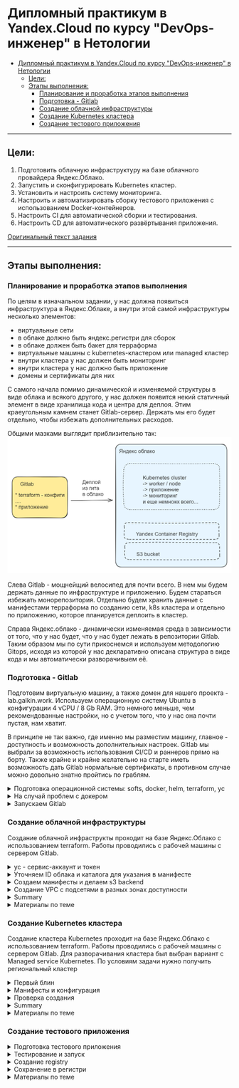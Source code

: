 # Дипломный практикум в Yandex.Cloud по курсу "DevOps-инженер" в Нетологии

- [Дипломный практикум в Yandex.Cloud по курсу "DevOps-инженер" в Нетологии](#дипломный-практикум-в-yandexcloud-по-курсу-devops-инженер-в-нетологии)
  - [Цели:](#цели)
  - [Этапы выполнения:](#этапы-выполнения)
    - [Планирование и проработка этапов выполнения](#планирование-и-проработка-этапов-выполнения)
    - [Подготовка - Gitlab](#подготовка---gitlab)
    - [Создание облачной инфраструктуры](#создание-облачной-инфраструктуры)
    - [Создание Kubernetes кластера](#создание-kubernetes-кластера)
    - [Создание тестового приложения](#создание-тестового-приложения)

---
## Цели:

1. Подготовить облачную инфраструктуру на базе облачного провайдера Яндекс.Облако.
2. Запустить и сконфигурировать Kubernetes кластер.
3. Установить и настроить систему мониторинга.
4. Настроить и автоматизировать сборку тестового приложения с использованием Docker-контейнеров.
5. Настроить CI для автоматической сборки и тестирования.
6. Настроить CD для автоматического развёртывания приложения.

[Оригинальный текст задания](readme.md)

---

## Этапы выполнения:

### Планирование и проработка этапов выполнения

По целям в изначальном задании, у нас должна появиться инфраструктура в Яндекс.Облаке, а внутри этой самой инфраструктуры несколько элементов:
* виртуальные сети
* в облаке должно быть яндекс.регистри для сборок
* в облаке должен быть бакет для терраформа 
* виртуальные машины с kubernetes-кластером или managed кластер
* внутри кластера у нас должен быть мониторинг
* внутри кластера у нас должно быть приложение
* домены и сертификаты для них

С самого начала помимо динамической и изменяемой структуры в виде облака и всякого другого, у нас должен появится некий статичный элемент в виде хранилища кода и центра для деплоя. Этим краеугольным камнем станет Gitlab-сервер. Держать мы его будет отдельно, чтобы избежать дополнительных расходов.

Общими мазками выглядит приблизительно так:
![общая схема](img/scheme.png)

Слева Gitlab - мощнейщий велосипед для почти всего. В нем мы будем держать данные по инфраструктуре и приложению. Будем стараться избежать монорепозитория. Отдельно будем хранить данные с манифестами терраформа по созданию сети, k8s кластера и отдельно по приложению, которое планируется деплоить в кластер.

Справа Яндекс.облако - динамически изменяемая среда в зависимости от того, что у нас будет, что у нас будет лежать в репозитории Gitlab. Таким образом мы по сути прикоснемся и используем методологию Gitops, исходя из которой у нас декларативно описана структура в виде кода и мы автоматически разворачивыем её.

### Подготовка - Gitlab

Подготовим виртуальную машину, а также домен для нашего проекта - lab.galkin.work. Используем операционную систему Ubuntu в конфигурации 4 vCPU / 8 Gb RAM. Это немного меньше, чем рекомендованные настройки, но с учетом того, что у нас она почти пустая, нам хватит.

В принципе не так важно, где именно мы разместим машину, главное - доступность и возможность дополнительных настроек. Gitlab мы выбрали за возможность использования CI/CD и раннеров прямо на борту. Также крайне и крайне желательно на старте иметь возможность дать Gitlab нормальные сертификаты, в противном случае можно довольно знатно пройтись по граблям. 

<details>
  <summary>Подготовка операционной системы: softs, docker, helm, terraform, yc</summary>

![сервер Gitlab](img/gitlab-srv.png)

  * **Сменим хостнейм**
  ```  hostnamectl set-hostname lab.galkin.work ```

  * **Немного украсим внешний вид**
  ``` cat /dev/null > .bash_profile; nano .bash_profile ```

  ``` 
  PS1="\[\033[1;36m\]\t \[\e[39m\][\[\e[31m\]\u\[\e[39m\]@\[\e[35m\]\h\[\e[39m\]:\[\e[1;34m\]\w\[\e[m\] \[\e[39m\]] \[\e[0;31m\]\$ \[\e[m\]\[\e[0;37m\]"
  export HISTTIMEFORMAT="%d/%m/%y %T "
 ```
  
  * **Обновим систему**
  ```  apt update && apt upgrade --yes --force-yes ```

  * **Установим софты**
   ``` apt install  mc curl wget htop vnstat monit ncdu nano git rsync host whois dnsutils sysstat iotop pwgen siege sshfs nmap p7zip-full screen nmap python3 python3-pip nmon expect pv etckeeper mtr auditd acct jq --yes  ```

  * **Установим docker**
   ``` sudo apt install apt-transport-https ca-certificates curl software-properties-common --yes && curl -fsSL https://download.docker.com/linux/ubuntu/gpg | sudo apt-key add - &&  sudo add-apt-repository "deb [arch=amd64] https://download.docker.com/linux/ubuntu focal stable" &&  sudo apt-cache policy docker-ce &&  sudo apt install docker-ce docker-ce-cli containerd.io docker-buildx-plugin docker-compose-plugin docker-compose --yes && sudo systemctl status docker &&  docker ps ```

  * **Установим helm**
  ```
  snap install helm --classic
  ```  

  * **Установим kubectl**
  ```
  snap install kubectl --classic
  ```  

  * **Установим terraform**
  ```
  wget https://hashicorp-releases.yandexcloud.net/terraform/1.8.3/terraform_1.8.3_linux_amd64.zip
  unzip terraform_*_linux_amd64.zip
  sudo mv terraform /usr/local/bin/
  ```

  * **Установим автоподстановки**
```
terraform -install-autocomplete
```

А также нам нужно добавить провайдер - Яндекс, скачать его с санкционного терраформа будет немного проблематично.
```
nano ~/.terraformrc
```
```
provider_installation {
  network_mirror {
    url = "https://terraform-mirror.yandexcloud.net/"
    include = ["registry.terraform.io/*/*"]
  }
  direct {
    exclude = ["registry.terraform.io/*/*"]
  }
}
```

  * **Установим yc**
  ```
  curl -sSL https://storage.yandexcloud.net/yandexcloud-yc/install.sh | bash

  source "/root/.bashrc"  
  ```

  * **Сгенерируем ключи**
  ```
  ssh-keygen -t rsa
  ssh-keygen -t ed25519
  ```  
</details>



<details>
  <summary>На случай проблем с докером</summary>

  ```
   nano /etc/docker/daemon.json  
  ```

  ```
  {
  "registry-mirrors": [      
          "https://dockerhub.timeweb.cloud",
          "https://huecker.io"
  ]
  }
  ```

  При наличии домена и VPS в зазеркалье можно нехитрым образом сделать свой миррор, что более предпочтительно

  * [_env](src/docker-mirror/_env) - переименовать в .env и указать свой домен (А запись нужно указать заранее, иначе сертификат сразу можно не получить!)
  * [config.yml](src/docker-mirror/config.yml) - конфигурационный файл для registry
  * [docker-compose.yml](src/docker-mirror/docker-compose.yml) - запускаем как обычно
  * [traefik.yml](src/docker-mirror/traefik.yml) - доп. конфиг для Traefik
  
</details>

<details>
  <summary>Запускаем Gitlab</summary>

* **Подготовим docker-compose для Gitlab**

docker-compose.yml

```
version: '3.7'

services:
  web:
    image: 'gitlab/gitlab-ce:16.9.8-ce.0'
    restart: always
    hostname: 'lab.galkin.work'
    environment:
      GITLAB_OMNIBUS_CONFIG: |
        external_url 'https://lab.galkin.work'
        gitlab_rails['gitlab_shell_ssh_port'] = 2224
    ports:
      - '80:80'
      - '443:443'
      - '2224:22'
    volumes:
      - './config:/etc/gitlab'
      - './logs:/var/log/gitlab'
      - './data:/var/opt/gitlab'
    shm_size: '256m'
  ```

```
docker-compose up -d
```

* **Зададим пароль пользователя**

```
docker exec -it gitlab /bin/bash
gitlab-rake "gitlab:password:reset"
```

Например такие:
```
root
ну-вы-поняли (по запросу)
```

* **После входа заведем сразу runner - тип shell**

```
# Download the binary for your system
sudo curl -L --output /usr/local/bin/gitlab-runner https://gitlab-runner-downloads.s3.amazonaws.com/latest/binaries/gitlab-runner-linux-amd64

# Give it permission to execute
sudo chmod +x /usr/local/bin/gitlab-runner

# Create a GitLab Runner user
sudo useradd --comment 'GitLab Runner' --create-home gitlab-runner --shell /bin/bash

# Install and run as a service
sudo gitlab-runner install --user=gitlab-runner --working-directory=/home/gitlab-runner
sudo gitlab-runner start
```
```
gitlab-runner register --url https://lab.galkin.work --token glrt-B9bR4BpxzWPyDy5f2HfR
```

![сервер Gitlab](img/gitlab-face.png)

![сервер Gitlab](img/gitlab-face2.png)

![сервер Gitlab](img/gitlab-runner.png)


Создадим в Gitlab несколько проектов. Как мы декларировали ранее, мы постараемся уйти от монорепозитория:
- **infra** - инфраструктура проекта
- **app** - для нашего приложения
- **monitor** - мониторинг

![сервер Gitlab](img/gitlab-face3.png)
</details>

### Создание облачной инфраструктуры

Создание облачной инфраструкты проходит на базе Яндекс.Облако с использованием terraform. Работы проводились с рабочей машины с сервером Gitlab. 

<details>
    <summary>yc - сервис-аккаунт и токен</summary>

  ```
  yc init

  получаем токен и проводим первоначальную настройку
  ```
  
  Создаем сервисный аккаунт и получаем токен 

  ```
  yc iam service-account create sa-key
  yc iam key create --service-account-name sa-key --output key.json

  yc iam create-token
  ```

  ```
root@lab:~/v03# yc iam service-account create sa-key
done (1s)
id: ajeatu7jd5l3o85qrb1u
folder_id: b1gsk3plrk6l86to7geb
created_at: "2024-06-03T13:02:01.891878178Z"
name: sa-key
  ```

  ```
  root@lab:~# yc iam key create --service-account-name sa-key --output key.json
  id: ajeqjbr8719fopi06o79
  service_account_id: aje74mb2ucv975of1ud3
  created_at: "2024-05-21T14:08:39.873190357Z"
  key_algorithm: RSA_2048
  ```

  ```
  root@lab:/opt/dev-one# yc iam create-token
  t1.9euelZqelMaPk5KQyJmbnpCeksuUj-3rnpWalI2Tzs7LiZGck5zOz5TIzM_l8_cPO01N-e8TdWxf_N3z909pSk357xN1bF_8zef1656VmpLHmYqWkZTJjpSdkZqTm5KM7_zF656VmpLHmYqWkZTJjpSdkZqTm5KM.[CENSORED]
  ```
</details>

<details>
  <summary>Уточняем ID облака и каталога для указания в манифесте</summary>

  ```
  root@lab:/opt/dev-one# yc resource-manager cloud list
  +----------------------+-------------+----------------------+
  |          ID          |    NAME     |   ORGANIZATION ID    |
  +----------------------+-------------+----------------------+
  | b1gjruksal1mu1cb4lmv | thesis      | bpf0m4gb7drjlcg56asf |
  +----------------------+-------------+----------------------+

  root@lab:/opt/dev-one# yc resource-manager folder list
  +----------------------+-------+--------+--------+
  |          ID          | NAME  | LABELS | STATUS |
  +----------------------+-------+--------+--------+
  | b1gsk3plrk6l86to7geb | cloud |        | ACTIVE |
  +----------------------+-------+--------+--------+
  ```

  Добавим переменные окружения
  ```
  export YC_TOKEN=$(yc iam create-token)
  export YC_CLOUD_ID=$(yc config get cloud-id)
  export YC_FOLDER_ID=$(yc config get folder-id)
  ```

  Добавим в переменные окружения идентификатор ключа и секретный ключ

  ```
  yc iam access-key create --service-account-name sa-key > key.json

  cat key.json | grep key_id | awk '{print $2}'
  cat key.json | grep secret | awk '{print $2}'

  export ACCESS_KEY="<идентификатор_ключа>"
  export SECRET_KEY="<секретный_ключ>"
  ```
</details>

<details>
  <summary>Создаем манифесты и делаем s3 backend</summary>

Данные c исходниками в каталоге с [исходниками](src/pro-one-infra-init/) или на [gitlab](https://lab.galkin.work/admin/projects/dev/infra) (пока он еще жив)

* [private.auto.tfvars](src/pro-one-infra-init/private.auto.tfvars) - переменные
* [provider.tf](src/pro-one-infra-init/provider.tf) - провайдер
* [s3-backet.tf_](src/pro-one-infra-init/s3-backet.tf_) - описание бекенда s3
* [s3.tf](src/pro-one-infra-init/s3.tf) - статические ключи для бакета
* [sa-storage-admin.tf](src/pro-one-infra-init/sa-storage-admin.tf) - сервис-аккаунт
* [variables.tf](src/pro-one-infra-init/variables.tf) - описание переменных
* [s3_destroy.sh](src/pro-one-infra-init/s3_destroy.sh) - sh файл с terraform destroy
* [s3_install.sh](src/pro-one-infra-init/s3_install.sh) - sh файл с terraform init и apply
* [s3_install-state.sh](src/pro-one-infra-init/s3_install-state.sh) - добавление бекенда для хранения terraform state


**История в картинках:**
  * Сначала было ничего
  ![](img/yandex-cloud-s3-01.png)

  ![](img/terraform-01.png)

  * Запустили создание и появился бакет
  ![](img/terraform-02.png)
  
  ![](img/terraform-03.png)

  ![](img/yandex-cloud-s3-02.png)

  * Проверили, что бакет удаляется и появляется
  ![](img/terraform-04.png) 
  
  ![](img/yandex-cloud-s3-03.png)

  ![](img/terraform-05.png) 

  ![](img/terraform-06.png) 

  ![](img/yandex-cloud-s3-04.png)

  * Добавили бекенд для хранилища и появилось состояние
  ![](img/terraform-07.png) 

  ![](img/yandex-cloud-s3-05.png)


Иными словами стейт мы благополучно храним в s3. Но фикус в том, что этот самый s3 нам сначала нужно создать, а потом положить туда стейт, указать бэкенд и смигрировать. Т.е. на мой взгляд было бы логичнее хранить стейт не там же, где мы проводим массовые манипуляции, а переложить его в более "статичное" и не подверженное изменениям место, например Gitlab. 

А также замечу, что, к счастью, мы не можем грохнуть s3 со стейтом, т.к. облако Яндекс (не знаю, как там с AWS или другими, не удалось попробовать) не дает удалить бакет, в котором что-то есть. Инами словами потери стейта не происходит (что хорошо), но и полной автоматизации процесса нет (что допустимо, по всей видимости).

*Хотя было довольно забавно ради спортивного интереса удалить remote state из бакета и посмотреть на поведение terraform (никогда так не делайте, особенно в проде и особенно при работе в команде) :)*

</details>

<details>
  <summary>Создание VPC с подсетями в разных зонах доступности</summary>

Забегая вперед замечу, что создать прям во всех зонах доступности не вышло из-за квотирования. На аккаунте мне доступны только A и B зоны. Зона С скоро будет закрыта - https://cloud.yandex.ru/blog/posts/2023/08/new-availability-zone - потому пришлось создать три штуки, но в двух зонах.

Вместо этого можно использовать зону D, т.е. у нас получаются машины в зонах A, B и D. Единственный нюанс, мы не сможем использовать виртуальные машины с  Intel Broadwell, но выбирать Intel Cascade Lake (standard-v2 / Intel® Xeon® Gold 6230) или Intel Ice Lake (standard-v3 / Intel® Xeon® Gold 6338).

![](img/terraform-08.png)

![](img/yandex-cloud-zone.png)


Данные c исходниками в каталоге с [исходниками](src/pro-one-infra-init-test-vps/), [исходниками-2-с-зоной-D](src/pro-one-infra-init-test-vps2/) или на [gitlab](https://lab.galkin.work/admin/projects/dev/infra) (пока он еще жив)

*Вариант 1*
* [private.auto.tfvars](src/pro-one-infra-init-test-vps/private.auto.tfvars) - переменные
* [provider.tf](src/pro-one-infra-init-test-vps/provider.tf) - провайдер
* [s3-backet.tf_](src/pro-one-infra-init-test-vps/s3-backet.tf) - описание бекенда s3
* [s3.tf](src/pro-one-infra-init-test-vps/s3.tf) - статические ключи для бакета
* [sa-storage-admin.tf](src/pro-one-infra-init-test-vps/sa-storage-admin.tf) - сервис-аккаунт
* [variables.tf](src/pro-one-infra-init-test-vps/variables.tf) - описание переменных
* [vpc-s3_destroy.shh](src/pro-one-infra-init-test-vps/vpc-s3_destroy.sh) - sh файл с terraform destroy
* [vpc-s3_install.sh](src/pro-one-infra-init-test-vps/vpc-s3_install.sh) - sh файл с terraform init и apply
* [s3_install-state.sh](src/pro-one-infra-init-test-vps/s3_install-state.sh) - добавление бекенда для хранения terraform state

Кроме того добавляем некоторые дополнительные файлы:
* [networks.tf](src/pro-one-infra-init-test-vps/networks.tf) - список сетей 
* [output.tf](src/pro-one-infra-init-test-vps/output.tf) - вывод полученного
* [secret.txt](src/pro-one-infra-init-test-vps/secret.txt) - мета-данные для передачи в виртуальные машины
* [vpc.tf](src/pro-one-infra-init-test-vps/vpc.tf) - манифест для создания виртуальных машин

А также переименовали sh скрипты в vpc-s3_destroy.sh и vpc-s3_install.sh, но по сути там ничего не поменялось.

*Вариант 2*

* [private.auto.tfvars](src/pro-one-infra-init-test-vps2/private.auto.tfvars) - переменные
* [provider.tf](src/pro-one-infra-init-test-vps2/provider.tf) - провайдер
* [s3-backet.tf_](src/pro-one-infra-init-test-vps2/s3-backet.tf) - описание бекенда s3
* [s3.tf](src/pro-one-infra-init-test-vps2/s3.tf) - статические ключи для бакета
* [sa-storage-admin.tf](src/pro-one-infra-init-test-vps2/sa-storage-admin.tf) - сервис-аккаунт
* [variables.tf](src/pro-one-infra-init-test-vps2/variables.tf) - описание переменных
* [vpc-s3_destroy.shh](src/pro-one-infra-init-test-vps2/vpc-s3_destroy.sh) - sh файл с terraform destroy
* [vpc-s3_install.sh](src/pro-one-infra-init-test-vps2/vpc-s3_install.sh) - sh файл с terraform init и apply
* [s3_install-state.sh](src/pro-one-infra-init-test-vps2/s3_install-state.sh) - добавление бекенда для хранения terraform state

Кроме того добавляем некоторые дополнительные файлы:
* [networks.tf](src/pro-one-infra-init-test-vps2/networks.tf) - список сетей - сеть в зоне ru-central1-d
* [output.tf](src/pro-one-infra-init-test-vps2/output.tf) - вывод полученного
* [secret.txt](src/pro-one-infra-init-test-vps2/secret.txt) - мета-данные для передачи в виртуальные машины
* [vpc.tf](src/pro-one-infra-init-test-vps2/vpc.tf) - манифест для создания виртуальных машин - изменение в выборе платформы на одной из машин


**История в картинках:**

  * В начале снова ничего, кроме s3 и стейта
  ![](img/yandex-cloud-vpc-01.png)

  * Запустили создание - вариант 1
  ![](img/yandex-cloud-vpc-02.png)

  * Запустили создание - вариант 2
  ![](img/yandex-cloud-vpc-07.png)

  * Создалось - вариант 1:
  ![](img/yandex-cloud-vpc-03.png)

  ![](img/yandex-cloud-vpc-04.png)

  * Создалось - вариант 2:
  ![](img/yandex-cloud-vpc-08.png)

  ![](img/yandex-cloud-vpc-09.png)

  * Видео создания (вариант 1):
  [https://youtu.be/8m-nbBQoqDI](https://youtu.be/8m-nbBQoqDI)

  * Видео удаления:
  [https://youtu.be/iJznXWd4vlY](https://youtu.be/iJznXWd4vlY)

  * Удаление:
  ![](img/yandex-cloud-vpc-05.png)
  
  * И ничего кроме s3 со стейтом не осталось
  ![](img/yandex-cloud-vpc-06.png)

  Виртуальные машины многократно создавались и пересоздавались для проверки работы манифестов и отсутствия при этом критичных ошибок.

  Материалы по теме:
  * [Метаданные виртуальной машины](https://yandex.cloud/ru/docs/compute/concepts/vm-metadata)
  * [Как создать виртуальную машину с доступом по паролю](https://yandex.cloud/ru/docs/troubleshooting/compute/how-to/create-password-protected-vm)
  * [Включить доступ по OS Login](https://yandex.cloud/ru/docs/organization/operations/os-login-access)
  * [Добавить SSH-ключ](https://yandex.cloud/ru/docs/organization/operations/add-ssh#tf_1)
  * [Платформы](https://yandex.cloud/ru/docs/compute/concepts/vm-platforms#standard-platforms)
  * [TF Yandex - yandex_compute_instance](https://terraform-provider.yandexcloud.net/Resources/compute_instance)
  * [Virtual Private Cloud (VPC) Terraform module for Yandex.Cloud](https://github.com/terraform-yc-modules/terraform-yc-vpc)
</details>


<details>
  <summary>Summary</summary>

В скромной части работы, конечно, не совсем полная автоматизация, хотя по заданию было свести все к минимуму, но пока моих знаний и умений недостаточно. В идеальной картинке мира было бы здорово когда-нибудь добиться более автоматизированной истории, скорее всего, при помощи модулей от Яндекса:

  * Автоматическое создание дополнительных служебных учеток средствами terraform. На мой взгляд использование одной для всего, безусловно, удобнее, но идеально, когда для каждого "ресурса" у нас свои креды и они строго ограничены в рамках своих прав. С точки зрения отладки это то еще приключение, но с точки зрения безопасности - более надежное решение.
  * Для хранения секретов также идеально было бы использовать Vault от HashiCorp в связке с Terraform, а если секреты лежат в файлах, то аккуратнее подходить к gitignore (здесь эта рекомендация сознательно не соблюдалась, чтобы было понятно, что происходит)
  * Не хватает автоматизации миграции state terraform при хранении его в облачной инфраструктуре. По заданию мы храним его в s3, но это хранилище создает и потенциально пытается убить тот же terraform. Да, у него не получается, но это как-то не очень здорово выглядит. Т.е. тут более идеальной наверное историей было бы мигрирование state в локальный при убийстве всех ресурсов (в том числе очистка бакета) и переходе обратно. Но скорее всего все это оверкил, и state было бы логичнее хранить в Gitlab.
</details>

<details>
  <summary>Материалы по теме</summary>

  * [Документация по созданию бакета](https://yandex.cloud/ru/docs/storage/operations/buckets/create)
  * [Документация по созданию приватного бакета от Hashicorp](https://registry.terraform.io/providers/yandex-cloud/yandex/latest/docs/resources/storage_bucket)
  * [Документация по s3 от HashiCorp](https://www.terraform.io/docs/language/settings/backends/s3.html)
  * [Деплоим Yandex Cloud с помощью Terraform и GitLab](https://www.youtube.com/watch?v=U58zSIvgyDI)
  * [Загрузка состояний Terraform в Yandex Object Storage](https://yandex.cloud/ru/docs/tutorials/infrastructure-management/terraform-state-storage)
  * [Terraform: от незнания к best practices](https://habr.com/ru/companies/nixys/articles/721404/)
</details>


### Создание Kubernetes кластера

Создание кластера Kubernetes проходит на базе Яндекс.Облако с использованием terraform. Работы проводились с рабочей машины с сервером Gitlab. Для разворачивания кластера был выбран вариант с Managed service Kubernetes. По условиям задачи нужно получить региональный кластер

<details>
  <summary>Первый блин</summary>

  На моменте тестирования отвалился ресурс terraform-mirror.yandexcloud.net с ошибкой

  ```
  upstream connect error or disconnect/reset before headers. reset reason: connection failure, transport failure reason: delayed connect error: 110 request-id: 3b5a2521-d490-4728-8081-1dba89e6eadc trace-id: -
  ```

  ![](img/yandex-terraform-fail-01.png)

  Пришлось переключиться на OpenTofu. Здесь и далее будет представлен именно он. Отличий в синтаксисе манифестов, командах и так далее нет, поэтому вполне можно использовать и его, как анти-санкционную замену terraform.

  ![](img/yandex-terraform-fail-02.png)
</details>

<details>
  <summary>Манифесты и конфигурация</summary>

* [private.auto.tfvars](src/pro-one-infra-k8s/private.auto.tfvars) - переменные
* [provider.tf](src/pro-one-infra-k8s/provider.tf) - провайдер
* [s3-backet.tf_](src/pro-one-infra-k8s/s3-backet.tf) - описание бекенда s3
* [s3.tf](src/pro-one-infra-k8s/s3.tf) - статические ключи для бакета
* [sa-storage-admin.tf](src/pro-one-infra-k8s/sa-storage-admin.tf) - сервис-аккаунт, изменения для k-admin для k8s
* [variables.tf](src/pro-one-infra-k8s/variables.tf) - описание переменных
* [k8s-s3_destroy.shh](src/pro-one-infra-k8s/vpc-s3_destroy.sh) - sh файл с terraform destroy
* [k8s-s3_install.sh](src/pro-one-infra-k8s/vpc-s3_install.sh) - sh файл с terraform init и apply
* [s3_install-state.sh](src/pro-one-infra-k8s/s3_install-state.sh) - добавление бекенда для хранения terraform state

* [id_rsa.pub](src/pro-one-infra-k8s/id_rsa.pub) - ключик для добавления к нодам кластера 
* [k8s-cluster.tf](src/pro-one-infra-k8s/k8s-cluster.tf) - описание кластера
* [k8s-kms.tf](src/pro-one-infra-k8s/k8s-kms.tf) - описание kms
* [k8s-networks.tf](src/pro-one-infra-k8s/k8s-networks.tf) - описание подсетей
* [k8s-nodes.tf](src/pro-one-infra-k8s/k8s-nodes.tf) - описание нод кластера

Из прошлого задания нам не потребуются файлы [networks.tf](networks.tf_), [output.tf](output.tf)_, [secret.txt](secret.txt), [vpc.tf](vpc.tf_) - так, как мы используем managed-кластер

Самое интересное - получение конфигурации от кластера и возможность иметь свежий kube-конфиг. Сделали через local-exec и yc.

```
output "k8s_cluster_id" {
  value = yandex_kubernetes_cluster.k8s-regional.id
  description = "ID of created cluster"
}

resource "null_resource" "k8s_cluster_id" {
provisioner "local-exec" {
    command = "rm -r ~/.kube && mkdir -p ~/.kube && yc managed-kubernetes cluster get-credentials ${yandex_kubernetes_cluster.k8s-regional.id} --external"
 }
}
```


</details>

<details>
  <summary>Проверка создания</summary>

  ![yandex-cloud-k8s-01](img/yandex-cloud-k8s-01.png)

  ![yandex-cloud-k8s-02](img/yandex-cloud-k8s-02.png)

  ![yandex-cloud-k8s-03](img/yandex-cloud-k8s-03.png)

  ![yandex-cloud-k8s-04](img/yandex-cloud-k8s-04.png)

  ![yandex-cloud-k8s-05](img/yandex-cloud-k8s-05.png)

  [Видео-ролик](https://youtu.be/VZC2BRsoJ10)

</details>

<details>
  <summary>Summary</summary>

  ```
  # kubectl get pods --all-namespaces
NAMESPACE     NAME                                   READY   STATUS    RESTARTS   AGE
kube-system   coredns-5d4bf4fdc8-7hrbj               0/1     Running   0          3m29s
kube-system   ip-masq-agent-26bmk                    1/1     Running   0          34s
kube-system   ip-masq-agent-bb29c                    1/1     Running   0          21s
kube-system   ip-masq-agent-j7f8h                    1/1     Running   0          23s
kube-system   kube-dns-autoscaler-74d99dd8dc-dzzk5   1/1     Running   0          3m25s
kube-system   kube-proxy-mgdd9                       1/1     Running   0          34s
kube-system   kube-proxy-t4z6z                       1/1     Running   0          21s
kube-system   kube-proxy-vwz5f                       1/1     Running   0          23s
kube-system   metrics-server-5b8cd9f6b7-dpxf9        1/2     Running   0          3m24s
kube-system   npd-v0.8.0-6fgkl                       1/1     Running   0          21s
kube-system   npd-v0.8.0-6zc92                       1/1     Running   0          34s
kube-system   npd-v0.8.0-mxtc2                       1/1     Running   0          24s
kube-system   yc-disk-csi-node-v2-7tqgf              6/6     Running   0          21s
kube-system   yc-disk-csi-node-v2-bx2wc              6/6     Running   0          24s
kube-system   yc-disk-csi-node-v2-jg29x              6/6     Running   0          34s
  ```

![yandex-cloud-k8s-05](img/yandex-cloud-k8s-06.png)

</details>

<details>
  <summary>Материалы по теме</summary>

  * [HashiCorp - yandex_kubernetes_cluster](https://registry.terraform.io/providers/yandex-cloud/yandex/latest/docs/resources/kubernetes_cluster)
  * [HashiCorp - yandex_kubernetes_node_group](https://registry.terraform.io/providers/yandex-cloud/yandex/latest/docs/resources/kubernetes_node_group)
  * [TF Yandex - yandex_kubernetes_cluster](https://terraform-provider.yandexcloud.net/Resources/kubernetes_cluster)
  * [TF Yandex - yandex_kubernetes_node_group](https://terraform-provider.yandexcloud.net/Resources/kubernetes_node_group)
  * [Обзор способов подключения](https://yandex.cloud/ru/docs/managed-kubernetes/operations/connect/)
  * [Kubernetes Terraform Module for Yandex.Cloud](https://github.com/terraform-yc-modules/terraform-yc-kubernetes)
  * [Extracting the KUBE_CONFIG for a DigitalOcean Kubernetes cluster from a Terraform .tfstate](https://dev.to/sshine/extracting-the-kubeconfig-for-a-digitalocean-kubernetes-cluster-from-a-terraform-tfstate-1o59)
  * [Understanding local-exec provisioner in terraform](https://www.devopsschool.com/blog/understanding-local-exec-provisioner-in-terraform/)
  * [How to Safely Pass Variables to Terraform local-exec Scripts](https://w3bward.hashnode.dev/how-to-safely-pass-variables-to-terraform-local-exec-scripts)
  * [Автоматизация установки Kubernetes кластера с помощью Kubespray и Terraform в Yandex Cloud](https://habr.com/ru/articles/574514/)
</details>

### Создание тестового приложения

<details>
  <summary>Подготовка тестового приложения</summary>

[Dockerfile](src/pro-one-app/Dockerfile) - докерфайл
[index.html](src/pro-one-app/index.html) - статическая страничка
[netology.jpg](src/pro-one-app/netology.jpg) - статическая картинка
[nginx.conf](src/pro-one-app/nginx.conf) - файл конфигурации nginx
</details>


<details>
  <summary>Тестирование и запуск</summary>

Собираем:

```
root@lab:~/testapp# docker build -t protestapp --no-cache .
[+] Building 2.2s (10/10) FINISHED                                                                                                                                                           docker:default
 => [internal] load build definition from Dockerfile                                                                                                                                                   0.1s
 => => transferring dockerfile: 210B                                                                                                                                                                   0.0s
 => [internal] load metadata for docker.io/library/nginx:mainline-alpine                                                                                                                               0.5s
 => [internal] load .dockerignore                                                                                                                                                                      0.1s
 => => transferring context: 2B                                                                                                                                                                        0.0s
 => CACHED [1/5] FROM docker.io/library/nginx:mainline-alpine@sha256:69f8c2c72671490607f52122be2af27d4fc09657ff57e42045801aa93d2090f7                                                                  0.0s
 => [internal] load build context                                                                                                                                                                      0.1s
 => => transferring context: 30.71kB                                                                                                                                                                   0.0s
 => [2/5] RUN rm /etc/nginx/conf.d/*                                                                                                                                                                   0.4s
 => [3/5] ADD nginx.conf /etc/nginx/conf.d/                                                                                                                                                            0.3s
 => [4/5] ADD index.html /usr/share/nginx/html/                                                                                                                                                        0.1s
 => [5/5] ADD netology.jpg /usr/share/nginx/html/                                                                                                                                                      0.2s
 => exporting to image                                                                                                                                                                                 0.3s
 => => exporting layers                                                                                                                                                                                0.3s
 => => writing image sha256:55f45583125ea230e0f9e1745ed42eeae8a7a69054795d3a2f72c97e2ef56f6e                                                                                                           0.0s
 => => naming to docker.io/library/protestapp                                                                                                                                                          0.0s
```

![docker-app-01](img/docker-app-01.png)

Запускаем для проверки

```
root@lab:~/testapp# docker run -p 3000:80 protestapp
/docker-entrypoint.sh: /docker-entrypoint.d/ is not empty, will attempt to perform configuration
/docker-entrypoint.sh: Looking for shell scripts in /docker-entrypoint.d/
/docker-entrypoint.sh: Launching /docker-entrypoint.d/10-listen-on-ipv6-by-default.sh
10-listen-on-ipv6-by-default.sh: info: /etc/nginx/conf.d/default.conf is not a file or does not exist
/docker-entrypoint.sh: Sourcing /docker-entrypoint.d/15-local-resolvers.envsh
/docker-entrypoint.sh: Launching /docker-entrypoint.d/20-envsubst-on-templates.sh
/docker-entrypoint.sh: Launching /docker-entrypoint.d/30-tune-worker-processes.sh
/docker-entrypoint.sh: Configuration complete; ready for start up
2024/06/10 16:01:24 [notice] 1#1: using the "epoll" event method
2024/06/10 16:01:24 [notice] 1#1: nginx/1.27.0
2024/06/10 16:01:24 [notice] 1#1: built by gcc 13.2.1 20231014 (Alpine 13.2.1_git20231014)
2024/06/10 16:01:24 [notice] 1#1: OS: Linux 5.15.0-102-generic
2024/06/10 16:01:24 [notice] 1#1: getrlimit(RLIMIT_NOFILE): 1048576:1048576
2024/06/10 16:01:24 [notice] 1#1: start worker processes
2024/06/10 16:01:24 [notice] 1#1: start worker process 20
2024/06/10 16:01:24 [notice] 1#1: start worker process 21
2024/06/10 16:01:24 [notice] 1#1: start worker process 22
2024/06/10 16:01:24 [notice] 1#1: start worker process 23
```

![docker-app-03](img/docker-app-03.png)

![docker-app-02](img/docker-app-02.png)
</details>


<details>
  <summary>Создание registry</summary>


Добавляем registry c помощью манифеста [registry.tf](src/pro-one-infra-k8s/registry.tf), листиннг ниже

```
resource "yandex_container_registry" "my-registry" {
  name = "pro-one-app"
}

resource "yandex_container_repository" "my-repository" {
  name = "${yandex_container_registry.my-registry.id}/pro-one-app"
}


# Output data
output "yandex_container_repository" {
  value = yandex_container_registry.my-registry.id
  description = "ID registry"
}


resource "null_resource" "yandex_container_repository" {
provisioner "local-exec" {
    command = "echo ${yandex_container_registry.my-registry.id} > registry-id"
 }
}
```

Данные о registry, а именно id получаем также с помощью output и local-exec

[Видео создания](https://youtu.be/uMMFicdFmTM)

![docker-registry-01](img/docker-registry-01.png)

![docker-registry-02](img/docker-registry-02.png)

![docker-registry-03](img/docker-registry-03.png)
</details>

<details>
  <summary>Сохранение в регистри</summary>

Сначала нужно залогиниться... сделаем это с помощью нехитрого скрипта - [yc-registry-login.sh](src/yandex-registry/yc-registry-login.sh), который будет брать значение OAtoken'a и передавать докеру для логина. Данные про токен у нас есть в private.auto.tfvars

```
#!/bin/bash

s="$(head -1 private.auto.tfvars)"
s=${s#*'"'}; s=${s%'"'*}

echo "Token for login:"
echo "$s"


echo "Login to Yandex Docker Registry"
echo "$s" | docker login --username oauth --password-stdin cr.yandex
```

```
6# ./yc-registry-login.sh
Token for login:
CENSORED
Login to Yandex Docker Registry
WARNING! Your password will be stored unencrypted in /root/.docker/config.json.
Configure a credential helper to remove this warning. See
https://docs.docker.com/engine/reference/commandline/login/#credentials-store

Login Succeeded
```

Теперь нужно запилить собрать и залить образ в регистри. id регистри мы получили с помощью терраформ (опентофу).

Переименуем [yc-registry-login.sh](src/yandex-registry/yc-registry-login.sh) в [yc-registry-docker.sh](src/yandex-registry/yc-registry-docker.sh) и добавим туда чтение id регистри и билд-пуш туда.
```
echo "Registry ID"
rid="$(head -1 registry-id)"
echo "$rid"


echo "-------"
echo "Build and push app"
cd ~/pro-one-app
docker build . -t cr.yandex/$rid/pro-one-app:latest -f ~/pro-one-app/Dockerfile
docker push cr.yandex/${rid}/pro-one-app:latest

```

В итоге получаем такой листинг в первом проходе:

```
# ./yc-registry-docker.sh
Token for login:
CENSORED
Login to Yandex Docker Registry
WARNING! Your password will be stored unencrypted in /root/.docker/config.json.
Configure a credential helper to remove this warning. See
https://docs.docker.com/engine/reference/commandline/login/#credentials-store

Login Succeeded
Registry ID
[+] Building 1.4s (10/10) FINISHED                                                                                                                                                           docker:default
 => [internal] load build definition from Dockerfile                                                                                                                                                   0.0s
 => => transferring dockerfile: 210B                                                                                                                                                                   0.0s
 => [internal] load metadata for docker.io/library/nginx:mainline-alpine                                                                                                                               1.2s
 => [internal] load .dockerignore                                                                                                                                                                      0.0s
 => => transferring context: 2B                                                                                                                                                                        0.0s
 => [1/5] FROM docker.io/library/nginx:mainline-alpine@sha256:69f8c2c72671490607f52122be2af27d4fc09657ff57e42045801aa93d2090f7                                                                         0.0s
 => [internal] load build context                                                                                                                                                                      0.1s
 => => transferring context: 30.71kB                                                                                                                                                                   0.0s
 => CACHED [2/5] RUN rm /etc/nginx/conf.d/*                                                                                                                                                            0.0s
 => CACHED [3/5] ADD nginx.conf /etc/nginx/conf.d/                                                                                                                                                     0.0s
 => CACHED [4/5] ADD index.html /usr/share/nginx/html/                                                                                                                                                 0.0s
 => CACHED [5/5] ADD netology.jpg /usr/share/nginx/html/                                                                                                                                               0.0s
 => exporting to image                                                                                                                                                                                 0.0s
 => => exporting layers                                                                                                                                                                                0.0s
 => => writing image sha256:55f45583125ea230e0f9e1745ed42eeae8a7a69054795d3a2f72c97e2ef56f6e                                                                                                           0.0s
 => => naming to cr.yandex/crp8jfk6aqukdh9003lb/pro-one-app:latest                                                                                                                                     0.0s
The push refers to repository [cr.yandex/crp8jfk6aqukdh9003lb/pro-one-app]
72b5fc078a9e: Pushed
b54438062662: Pushed
b280efc1ae41: Pushed
16f15a5caaa8: Pushed
9cba8117003a: Pushed
b6d04dc5ecf7: Pushed
d38ed9b519d2: Pushed
3b4115e2edd1: Pushed
8d720e2faad3: Pushed
7b87df18a0ed: Pushed
a05d3326ce5a: Pushed
d4fc045c9e3a: Pushed
latest: digest: sha256:eae5670009c17b8dd1c3cb997899528bacb8cb399b00430dd9cadb0ae5ba3afa size: 2819
```

Повторяем и видим, что все на месте:

```
# ./yc-registry-docker.sh
Token for login:
CENSORED
Login to Yandex Docker Registry
WARNING! Your password will be stored unencrypted in /root/.docker/config.json.
Configure a credential helper to remove this warning. See
https://docs.docker.com/engine/reference/commandline/login/#credentials-store

Login Succeeded
Registry ID
crp8jfk6aqukdh9003lb
-------
Build and push app
[+] Building 0.7s (10/10) FINISHED                                                                                                                                                           docker:default
 => [internal] load build definition from Dockerfile                                                                                                                                                   0.0s
 => => transferring dockerfile: 210B                                                                                                                                                                   0.0s
 => [internal] load metadata for docker.io/library/nginx:mainline-alpine                                                                                                                               0.5s
 => [internal] load .dockerignore                                                                                                                                                                      0.0s
 => => transferring context: 2B                                                                                                                                                                        0.0s
 => [1/5] FROM docker.io/library/nginx:mainline-alpine@sha256:69f8c2c72671490607f52122be2af27d4fc09657ff57e42045801aa93d2090f7                                                                         0.0s
 => [internal] load build context                                                                                                                                                                      0.0s
 => => transferring context: 95B                                                                                                                                                                       0.0s
 => CACHED [2/5] RUN rm /etc/nginx/conf.d/*                                                                                                                                                            0.0s
 => CACHED [3/5] ADD nginx.conf /etc/nginx/conf.d/                                                                                                                                                     0.0s
 => CACHED [4/5] ADD index.html /usr/share/nginx/html/                                                                                                                                                 0.0s
 => CACHED [5/5] ADD netology.jpg /usr/share/nginx/html/                                                                                                                                               0.0s
 => exporting to image                                                                                                                                                                                 0.0s
 => => exporting layers                                                                                                                                                                                0.0s
 => => writing image sha256:55f45583125ea230e0f9e1745ed42eeae8a7a69054795d3a2f72c97e2ef56f6e                                                                                                           0.0s
 => => naming to cr.yandex/crp8jfk6aqukdh9003lb/pro-one-app:latest                                                                                                                                     0.0s
The push refers to repository [cr.yandex/crp8jfk6aqukdh9003lb/pro-one-app]
72b5fc078a9e: Layer already exists
b54438062662: Layer already exists
b280efc1ae41: Layer already exists
16f15a5caaa8: Layer already exists
9cba8117003a: Layer already exists
b6d04dc5ecf7: Layer already exists
d38ed9b519d2: Layer already exists
3b4115e2edd1: Layer already exists
8d720e2faad3: Layer already exists
7b87df18a0ed: Layer already exists
a05d3326ce5a: Layer already exists
d4fc045c9e3a: Layer already exists
latest: digest: sha256:eae5670009c17b8dd1c3cb997899528bacb8cb399b00430dd9cadb0ae5ba3afa size: 2819

```

Успешно создалось:
![docker-registry-04](img/docker-app-04.png)

![docker-registry-05](img/docker-app-05.png)

Реестры, container registry, точно также, как и s3, не удаляются, если там что-то есть внутри. Т.е. для полного удаления нужно сначала зачистить содержимое и только потом удалять.

</details>

<details>
  <summary>Материалы по теме</summary>

  * [Запуск Docker-образа на виртуальной машине](https://yandex.cloud/ru/docs/container-registry/tutorials/run-docker-on-vm#oauth-token_1)
  * [Справочник Terraform для Yandex Container Registry](https://yandex.cloud/ru/docs/container-registry/tf-ref)
  * [TF Yandex - yandex_container_repository](https://terraform-provider.yandexcloud.net/Resources/container_repository)
  * [Repository in Container Registry](https://yandex.cloud/en/docs/container-registry/concepts/repository)
</details>